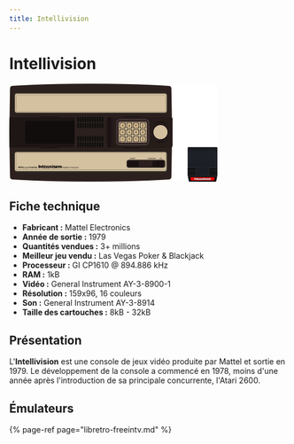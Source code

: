 ```yaml
---
title: Intellivision
---
```


# Intellivision

![](./intellivision/image%20%28135%29.png)

## Fiche technique

* **Fabricant :** Mattel Electronics
* **Année de sortie :** 1979
* **Quantités vendues :** 3+ millions
* **Meilleur jeu vendu :** Las Vegas Poker & Blackjack
* **Processeur :** GI CP1610 @ 894.886 kHz
* **RAM :** 1kB
* **Vidéo :** General Instrument AY-3-8900-1
* **Résolution :** 159x96, 16 couleurs
* **Son :** General Instrument AY-3-8914
* **Taille des cartouches :** 8kB - 32kB

## Présentation

L'**Intellivision** est une console de jeux vidéo produite par Mattel et sortie en 1979. Le développement de la console a commencé en 1978, moins d'une année après l'introduction de sa principale concurrente, l'Atari 2600.

## Émulateurs

{% page-ref page="libretro-freeintv.md" %}

